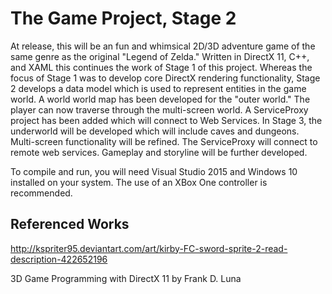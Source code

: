 # The Game Project, Stage 2
At release, this will be an fun and whimsical 2D/3D adventure game of the same genre as the original "Legend of Zelda."  Written in DirectX 11, C++, and XAML this continues the work of Stage 1 of this project.
Whereas the focus of Stage 1 was to develop core DirectX rendering functionality, Stage 2 develops a data model which is used to represent entities in the game world.  A world world map has been developed for the "outer world."  The player can now traverse through the multi-screen world.  A ServiceProxy project has been added which will connect to Web Services.
In Stage 3, the underworld will be developed which will include caves and dungeons.  Multi-screen functionality will be refined.  The ServiceProxy will connect to remote web services.  Gameplay and storyline will be further developed.



To compile and run, you will need Visual Studio 2015 and Windows 10 installed on your system.  The use of an XBox One controller is recommended.


Referenced Works
-----------------------------
http://kspriter95.deviantart.com/art/kirby-FC-sword-sprite-2-read-description-422652196

3D Game Programming with DirectX 11 by Frank D. Luna

